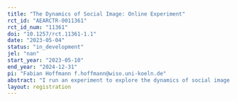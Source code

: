 ```yaml
---
title: "The Dynamics of Social Image: Online Experiment"
rct_id: "AEARCTR-0011361"
rct_id_num: "11361"
doi: "10.1257/rct.11361-1.1"
date: "2023-05-04"
status: "in_development"
jel: "nan"
start_year: "2023-05-10"
end_year: "2024-12-31"
pi: "Fabian Hoffmann f.hoffmann@wiso.uni-koeln.de"
abstract: "I run an experiment to explore the dynamics of social image concerns."
layout: registration
---
```


